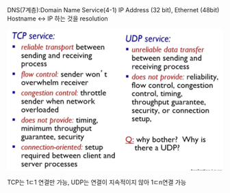 DNS(7계층):Domain Name Service(4-1)
IP Address (32 bit), Ethernet (48bit)
Hostname <-> IP 하는 것을 resolution

<img src = "image/TCPvsUDP.png">

TCP는 1ㄷ1 연결만 가능, UDP는 연결이 지속적이지 않아 1ㄷn연결 가능